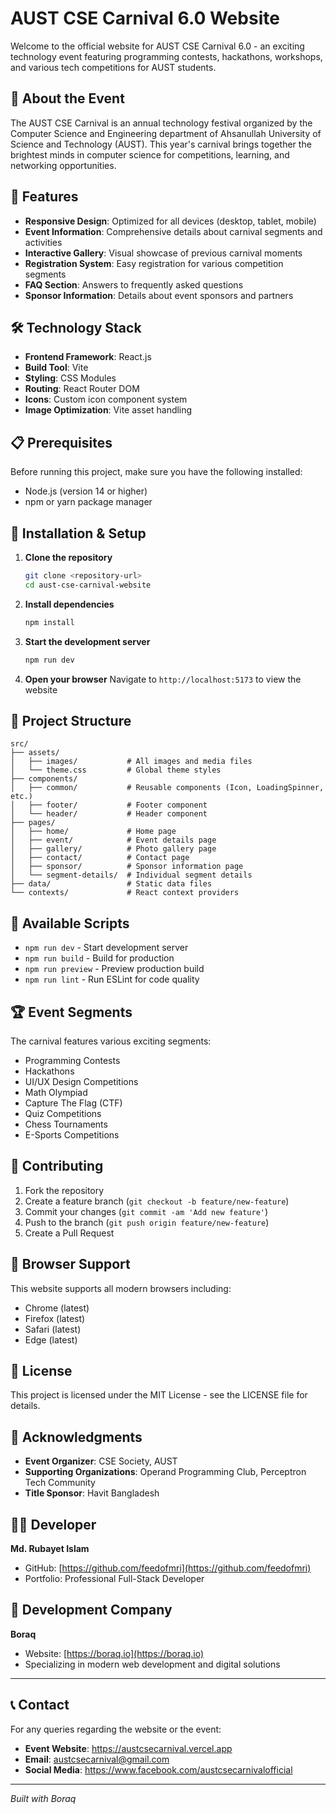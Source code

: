 # AUST CSE Carnival 6.0 Website

Welcome to the official website for AUST CSE Carnival 6.0 - an exciting technology event featuring programming contests, hackathons, workshops, and various tech competitions for AUST students.

## 🎉 About the Event

The AUST CSE Carnival is an annual technology festival organized by the Computer Science and Engineering department of Ahsanullah University of Science and Technology (AUST). This year's carnival brings together the brightest minds in computer science for competitions, learning, and networking opportunities.

## 🚀 Features

- **Responsive Design**: Optimized for all devices (desktop, tablet, mobile)
- **Event Information**: Comprehensive details about carnival segments and activities
- **Interactive Gallery**: Visual showcase of previous carnival moments
- **Registration System**: Easy registration for various competition segments
- **FAQ Section**: Answers to frequently asked questions
- **Sponsor Information**: Details about event sponsors and partners

## 🛠️ Technology Stack

- **Frontend Framework**: React.js
- **Build Tool**: Vite
- **Styling**: CSS Modules
- **Routing**: React Router DOM
- **Icons**: Custom icon component system
- **Image Optimization**: Vite asset handling

## 📋 Prerequisites

Before running this project, make sure you have the following installed:

- Node.js (version 14 or higher)
- npm or yarn package manager

## 🔧 Installation & Setup

1. **Clone the repository**
   ```bash
   git clone <repository-url>
   cd aust-cse-carnival-website
   ```

2. **Install dependencies**
   ```bash
   npm install
   ```

3. **Start the development server**
   ```bash
   npm run dev
   ```

4. **Open your browser**
   Navigate to `http://localhost:5173` to view the website

## 📁 Project Structure

```
src/
├── assets/
│   ├── images/           # All images and media files
│   └── theme.css         # Global theme styles
├── components/
│   ├── common/           # Reusable components (Icon, LoadingSpinner, etc.)
│   ├── footer/           # Footer component
│   └── header/           # Header component
├── pages/
│   ├── home/             # Home page
│   ├── event/            # Event details page
│   ├── gallery/          # Photo gallery page
│   ├── contact/          # Contact page
│   ├── sponsor/          # Sponsor information page
│   └── segment-details/  # Individual segment details
├── data/                 # Static data files
└── contexts/             # React context providers
```

## 🎯 Available Scripts

- `npm run dev` - Start development server
- `npm run build` - Build for production
- `npm run preview` - Preview production build
- `npm run lint` - Run ESLint for code quality

## 🏆 Event Segments

The carnival features various exciting segments:

- Programming Contests
- Hackathons
- UI/UX Design Competitions
- Math Olympiad
- Capture The Flag (CTF)
- Quiz Competitions
- Chess Tournaments
- E-Sports Competitions

## 🤝 Contributing

1. Fork the repository
2. Create a feature branch (`git checkout -b feature/new-feature`)
3. Commit your changes (`git commit -am 'Add new feature'`)
4. Push to the branch (`git push origin feature/new-feature`)
5. Create a Pull Request

## 📱 Browser Support

This website supports all modern browsers including:
- Chrome (latest)
- Firefox (latest)
- Safari (latest)
- Edge (latest)

## 📄 License

This project is licensed under the MIT License - see the LICENSE file for details.

## 🙏 Acknowledgments

- **Event Organizer**: CSE Society, AUST
- **Supporting Organizations**: Operand Programming Club, Perceptron Tech Community
- **Title Sponsor**: Havit Bangladesh

## 👨‍💻 Developer

**Md. Rubayet Islam**
- GitHub: [https://github.com/feedofmri](https://github.com/feedofmri)
- Portfolio: Professional Full-Stack Developer

## 🏢 Development Company

**Boraq**
- Website: [https://boraq.io](https://boraq.io)
- Specializing in modern web development and digital solutions

---

## 📞 Contact

For any queries regarding the website or the event:

- **Event Website**: https://austcsecarnival.vercel.app
- **Email**: austcsecarnival@gmail.com
- **Social Media**: https://www.facebook.com/austcsecarnivalofficial

---

*Built with Boraq*

